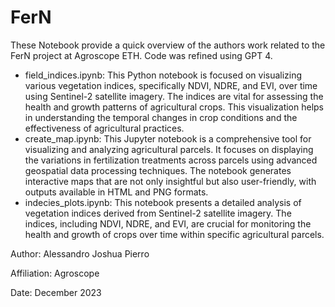 # FerN
These Notebook provide a quick overview of the authors work related to the FerN project at Agroscope ETH. Code was refined using GPT 4.

-  field_indices.ipynb: This Python notebook is focused on visualizing various vegetation indices, specifically NDVI, NDRE, and EVI, over time using Sentinel-2 satellite imagery. The indices are vital for assessing the health and growth patterns of agricultural crops. This visualization helps in understanding the temporal changes in crop conditions and the effectiveness of agricultural practices.
-  create_map.ipynb: This Jupyter notebook is a comprehensive tool for visualizing and analyzing agricultural parcels. It focuses on displaying the variations in fertilization treatments across parcels using advanced geospatial data processing techniques. The notebook generates interactive maps that are not only insightful but also user-friendly, with outputs available in HTML and PNG formats.
-  indecies_plots.ipynb: This notebook presents a detailed analysis of vegetation indices derived from Sentinel-2 satellite imagery. The indices, including NDVI, NDRE, and EVI, are crucial for monitoring the health and growth of crops over time within specific agricultural parcels.

Author: Alessandro Joshua Pierro

Affiliation: Agroscope

Date: December 2023

